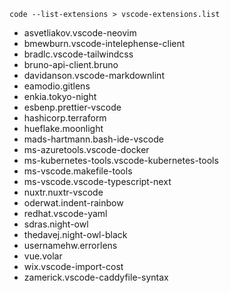 `code --list-extensions > vscode-extensions.list`

* asvetliakov.vscode-neovim
* bmewburn.vscode-intelephense-client
* bradlc.vscode-tailwindcss
* bruno-api-client.bruno
* davidanson.vscode-markdownlint
* eamodio.gitlens
* enkia.tokyo-night
* esbenp.prettier-vscode
* hashicorp.terraform
* hueflake.moonlight
* mads-hartmann.bash-ide-vscode
* ms-azuretools.vscode-docker
* ms-kubernetes-tools.vscode-kubernetes-tools
* ms-vscode.makefile-tools
* ms-vscode.vscode-typescript-next
* nuxtr.nuxtr-vscode
* oderwat.indent-rainbow
* redhat.vscode-yaml
* sdras.night-owl
* thedavej.night-owl-black
* usernamehw.errorlens
* vue.volar
* wix.vscode-import-cost
* zamerick.vscode-caddyfile-syntax
